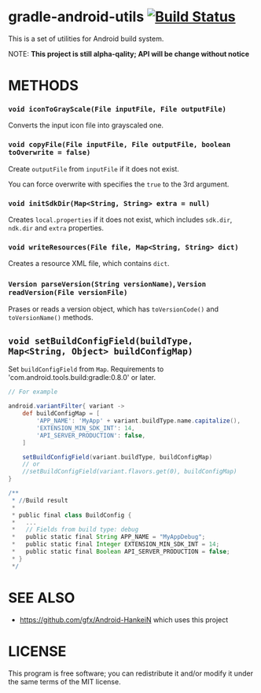 # gradle-android-utils [![Build Status](https://secure.travis-ci.org/gfx/gradle-android-utils.png)](http://travis-ci.org/gfx/gradle-android-utils)

This is a set of utilities for Android build system.

NOTE: **This project is still alpha-qality; API will be change without notice**

# METHODS

### `void iconToGrayScale(File inputFile, File outputFile)`

Converts the input icon file into grayscaled one.

### `void copyFile(File inputFile, File outputFile, boolean toOverwrite = false)`

Create `outputFile` from `inputFile` if it does not exist.

You can force overwrite with specifies the `true` to the 3rd argument.

### `void initSdkDir(Map<String, String> extra = null)`

Creates `local.properties` if it does not exist, which includes
`sdk.dir`, `ndk.dir` and `extra` properties.

### `void writeResources(File file, Map<String, String> dict)`

Creates a resource XML file, which contains `dict`.

### `Version parseVersion(String versionName)`, `Version readVersion(File versionFile)`

Prases or reads a version object, which has `toVersionCode()` and `toVersionName()` methods.

## `void setBuildConfigField(buildType, Map<String, Object> buildConfigMap)`

Set `buildConfigField` from `Map`. Requirements to 'com.android.tools.build:gradle:0.8.0' or later.

``` groovy
// For example

android.variantFilter{ variant ->
    def buildConfigMap = [
        'APP_NAME': 'MyApp' + variant.buildType.name.capitalize(),
        'EXTENSION_MIN_SDK_INT': 14,
        'API_SERVER_PRODUCTION': false,
    ]

    setBuildConfigField(variant.buildType, buildConfigMap)
    // or
    //setBuildConfigField(variant.flavors.get(0), buildConfigMap)
}

/**
 * //Build result
 *
 * public final class BuildConfig {
 *   ...
 *   // Fields from build type: debug
 *   public static final String APP_NAME = "MyAppDebug";
 *   public static final Integer EXTENSION_MIN_SDK_INT = 14;
 *   public static final Boolean API_SERVER_PRODUCTION = false;
 * }
 */
```

# SEE ALSO

* https://github.com/gfx/Android-HankeiN which uses this project

# LICENSE

This program is free software; you can redistribute it and/or modify it under the same terms of the MIT license.

